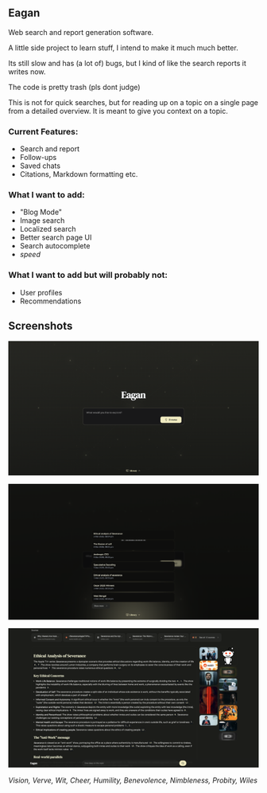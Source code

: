 ## Eagan
Web search and report generation software. 

A little side project to learn stuff, I intend to make it much much better.

Its still slow and has (a lot of) bugs, but I kind of like the search reports it writes now. 

The code is pretty trash (pls dont judge)

This is not for quick searches, but for reading up on a topic on a single page from a detailed overview. It is meant to give you context on a topic.

### Current Features:
- Search and report
- Follow-ups
- Saved chats
- Citations, Markdown formatting etc.

### What I want to add:
- "Blog Mode"
- Image search
- Localized search
- Better search page UI
- Search autocomplete
- *speed*

### What I want to add but will probably not:
- User profiles
- Recommendations


## Screenshots


![Screenshot 1](screenshots/eagan_homepage.png)

![Screenshot 2](screenshots/eagan_library.png)

![Screenshot 3](screenshots/eagan_search.png)




*Vision, Verve, Wit, Cheer, Humility, Benevolence, Nimbleness, Probity, Wiles*
